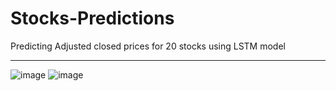 # Stocks-Predictions
Predicting Adjusted closed prices for 20 stocks using LSTM model

______________________________________________________________________________

![image](https://user-images.githubusercontent.com/73078264/111386472-514a2580-86d2-11eb-9f49-0fe57849c544.png)
![image](https://user-images.githubusercontent.com/73078264/111386728-adad4500-86d2-11eb-8a67-d2155c85536c.png)
